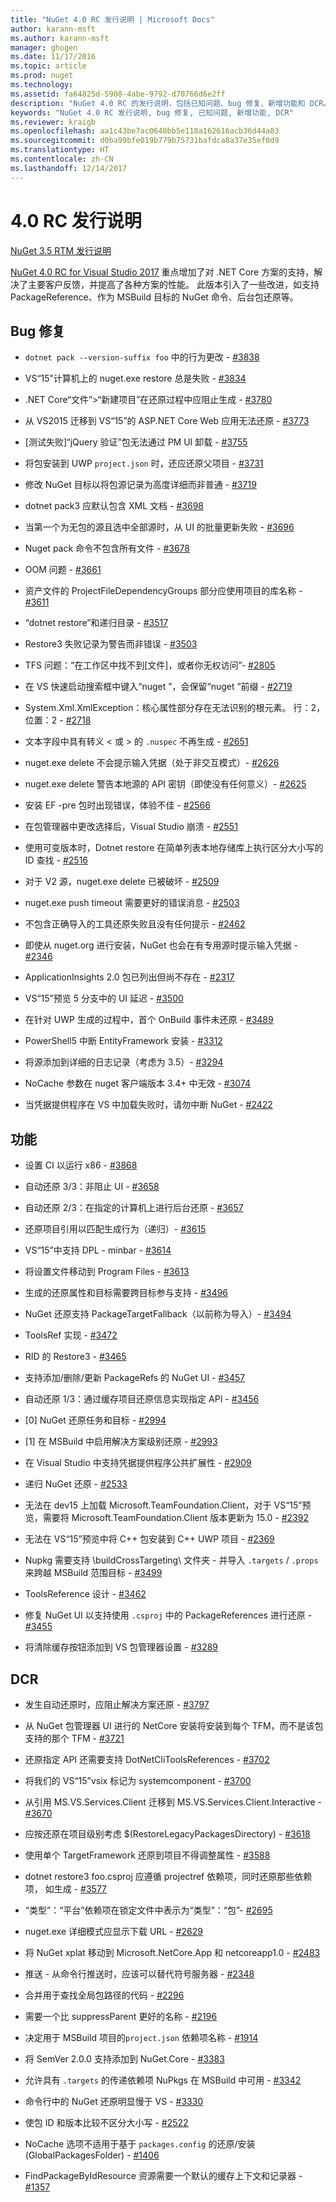 ```yaml
---
title: "NuGet 4.0 RC 发行说明 | Microsoft Docs"
author: karann-msft
ms.author: karann-msft
manager: ghogen
ms.date: 11/17/2016
ms.topic: article
ms.prod: nuget
ms.technology: 
ms.assetid: fa64825d-5908-4abe-9792-d70766d6e2ff
description: "NuGet 4.0 RC 的发行说明，包括已知问题、bug 修复、新增功能和 DCR。"
keywords: "NuGet 4.0 RC 发行说明, bug 修复, 已知问题, 新增功能, DCR"
ms.reviewer: kraigb
ms.openlocfilehash: aa1c43be7ac0640bb5e118a162616acb36d44a83
ms.sourcegitcommit: d0ba99bfe019b779b75731bafdca8a37e35ef0d9
ms.translationtype: HT
ms.contentlocale: zh-CN
ms.lasthandoff: 12/14/2017
---
```

# <a name="40-rc-release-notes"></a>4.0 RC 发行说明

[NuGet 3.5 RTM 发行说明](../release-notes/nuget-3.5-RTM.md)

[NuGet 4.0 RC for Visual Studio 2017](http://blog.nuget.org/20161121/introducing-nuget4.0) 重点增加了对 .NET Core 方案的支持，解决了主要客户反馈，并提高了各种方案的性能。 此版本引入了一些改进，如支持 PackageReference、作为 MSBuild 目标的 NuGet 命令、后台包还原等。

## <a name="bug-fixes"></a>Bug 修复

* `dotnet pack --version-suffix foo` 中的行为更改 - [#3838](https://github.com/NuGet/Home/issues/3838)

* VS“15”计算机上的 nuget.exe restore 总是失败 - [#3834](https://github.com/NuGet/Home/issues/3834)

* .NET Core“文件”>“新建项目”在还原过程中应阻止生成 - [#3780](https://github.com/NuGet/Home/issues/3780)

* 从 VS2015 迁移到 VS“15”的 ASP.NET Core Web 应用无法还原 - [#3773](https://github.com/NuGet/Home/issues/3773)

* [测试失败]“jQuery 验证”包无法通过 PM UI 卸载 - [#3755](https://github.com/NuGet/Home/issues/3755)

* 将包安装到 UWP `project.json` 时，还应还原父项目 - [#3731](https://github.com/NuGet/Home/issues/3731)

* 修改 NuGet 目标以将包源记录为高度详细而非普通 - [#3719](https://github.com/NuGet/Home/issues/3719)

* dotnet pack3 应默认包含 XML 文档 - [#3698](https://github.com/NuGet/Home/issues/3698)

* 当第一个为无包的源且选中全部源时，从 UI 的批量更新失败 - [#3696](https://github.com/NuGet/Home/issues/3696)

* Nuget pack 命令不包含所有文件 - [#3678](https://github.com/NuGet/Home/issues/3678)

* OOM 问题 - [#3661](https://github.com/NuGet/Home/issues/3661)

* 资产文件的 ProjectFileDependencyGroups 部分应使用项目的库名称 - [#3611](https://github.com/NuGet/Home/issues/3611)

* “dotnet restore”和递归目录 - [#3517](https://github.com/NuGet/Home/issues/3517)

* Restore3 失败记录为警告而非错误 - [#3503](https://github.com/NuGet/Home/issues/3503)

* TFS 问题：“在工作区中找不到[文件]，或者你无权访问”- [#2805](https://github.com/NuGet/Home/issues/2805)

* 在 VS 快速启动搜索框中键入“nuget <packagename>”，会保留“nuget ”前缀 - [#2719](https://github.com/NuGet/Home/issues/2719)

* System.Xml.XmlException：核心属性部分存在无法识别的根元素。 行：2，位置：2 - [#2718](https://github.com/NuGet/Home/issues/2718)

* 文本字段中具有转义 &lt; 或 &gt; 的 `.nuspec` 不再生成 - [#2651](https://github.com/NuGet/Home/issues/2651)

* nuget.exe delete 不会提示输入凭据（处于非交互模式）- [#2626](https://github.com/NuGet/Home/issues/2626)

* nuget.exe delete 警告本地源的 API 密钥（即使没有任何意义）- [#2625](https://github.com/NuGet/Home/issues/2625)

* 安装 EF -pre 包时出现错误，体验不佳 - [#2566](https://github.com/NuGet/Home/issues/2566)

* 在包管理器中更改选择后，Visual Studio 崩溃 - [#2551](https://github.com/NuGet/Home/issues/2551)

* 使用可变版本时，Dotnet restore 在简单列表本地存储库上执行区分大小写的 ID 查找 - [#2516](https://github.com/NuGet/Home/issues/2516)

* 对于 V2 源，nuget.exe delete 已被破坏 - [#2509](https://github.com/NuGet/Home/issues/2509)

* nuget.exe push timeout 需要更好的错误消息 - [#2503](https://github.com/NuGet/Home/issues/2503)

* 不包含正确导入的工具还原失败且没有任何提示 - [#2462](https://github.com/NuGet/Home/issues/2462)

* 即使从 nuget.org 进行安装，NuGet 也会在有专用源时提示输入凭据 - [#2346](https://github.com/NuGet/Home/issues/2346)

* ApplicationInsights 2.0 包已列出但尚不存在 - [#2317](https://github.com/NuGet/Home/issues/2317)

* VS“15”预览 5 分支中的 UI 延迟 - [#3500](https://github.com/NuGet/Home/issues/3500)

* 在针对 UWP 生成的过程中，首个 OnBuild 事件未还原 - [#3489](https://github.com/NuGet/Home/issues/3489)

* PowerShell5 中断 EntityFramework 安装 - [#3312](https://github.com/NuGet/Home/issues/3312)

* 将源添加到详细的日志记录（考虑为 3.5）- [#3294](https://github.com/NuGet/Home/issues/3294)

* NoCache 参数在 nuget 客户端版本 3.4+ 中无效 - [#3074](https://github.com/NuGet/Home/issues/3074)

* 当凭据提供程序在 VS 中加载失败时，请勿中断 NuGet - [#2422](https://github.com/NuGet/Home/issues/2422)


## <a name="features"></a>功能

* 设置 CI 以运行 x86 - [#3868](https://github.com/NuGet/Home/issues/3868)

* 自动还原 3/3：非阻止 UI - [#3658](https://github.com/NuGet/Home/issues/3658)

* 自动还原 2/3：在指定的计算机上进行后台还原 - [#3657](https://github.com/NuGet/Home/issues/3657)

* 还原项目引用以匹配生成行为（递归）- [#3615](https://github.com/NuGet/Home/issues/3615)

* VS“15”中支持 DPL - minbar - [#3614](https://github.com/NuGet/Home/issues/3614)

* 将设置文件移动到 Program Files - [#3613](https://github.com/NuGet/Home/issues/3613)

* 生成的还原属性和目标需要跨目标参与支持 - [#3496](https://github.com/NuGet/Home/issues/3496)

* NuGet 还原支持 PackageTargetFallback（以前称为导入）- [#3494](https://github.com/NuGet/Home/issues/3494)

* ToolsRef 实现 - [#3472](https://github.com/NuGet/Home/issues/3472)

* RID 的 Restore3 - [#3465](https://github.com/NuGet/Home/issues/3465)

* 支持添加/删除/更新 PackageRefs 的 NuGet UI - [#3457](https://github.com/NuGet/Home/issues/3457)

* 自动还原 1/3：通过缓存项目还原信息实现指定 API - [#3456](https://github.com/NuGet/Home/issues/3456)

* [0] NuGet 还原任务和目标 - [#2994](https://github.com/NuGet/Home/issues/2994)

* [1] 在 MSBuild 中启用解决方案级别还原 - [#2993](https://github.com/NuGet/Home/issues/2993)

* 在 Visual Studio 中支持凭据提供程序公共扩展性 - [#2909](https://github.com/NuGet/Home/issues/2909)

* 递归 NuGet 还原 - [#2533](https://github.com/NuGet/Home/issues/2533)

* 无法在 dev15 上加载 Microsoft.TeamFoundation.Client，对于 VS“15”预览，需要将 Microsoft.TeamFoundation.Client 版本更新为 15.0 - [#2392](https://github.com/NuGet/Home/issues/2392)

* 无法在 VS“15”预览中将 C++ 包安装到 C++ UWP 项目 - [#2369](https://github.com/NuGet/Home/issues/2369)

* Nupkg 需要支持 \buildCrossTargeting\ 文件夹 - 并导入 `.targets` / `.props` 来跨越 MSBuild 范围目标 - [#3499](https://github.com/NuGet/Home/issues/3499)

* ToolsReference 设计 - [#3462](https://github.com/NuGet/Home/issues/3462)

* 修复 NuGet UI 以支持使用 `.csproj` 中的 PackageReferences 进行还原 - [#3455](https://github.com/NuGet/Home/issues/3455)

* 将清除缓存按钮添加到 VS 包管理器设置 - [#3289](https://github.com/NuGet/Home/issues/3289)

## <a name="dcrs"></a>DCR

* 发生自动还原时，应阻止解决方案还原 - [#3797](https://github.com/NuGet/Home/issues/3797)

* 从 NuGet 包管理器 UI 进行的 NetCore 安装将安装到每个 TFM，而不是该包支持的那个 TFM - [#3721](https://github.com/NuGet/Home/issues/3721)

* 还原指定 API 还需要支持 DotNetCliToolsReferences - [#3702](https://github.com/NuGet/Home/issues/3702)

* 将我们的 VS“15”vsix 标记为 systemcomponent - [#3700](https://github.com/NuGet/Home/issues/3700)

* 从引用 MS.VS.Services.Client 迁移到 MS.VS.Services.Client.Interactive - [#3670](https://github.com/NuGet/Home/issues/3670)

* 应按还原在项目级别考虑 $(RestoreLegacyPackagesDirectory) - [#3618](https://github.com/NuGet/Home/issues/3618)

* 使用单个 TargetFramework 还原到项目不得调整属性 - [#3588](https://github.com/NuGet/Home/issues/3588)

* dotnet restore3 foo.csproj 应遵循 projectref 依赖项，同时还原那些依赖项， 如生成 - [#3577](https://github.com/NuGet/Home/issues/3577)

* “类型”：“平台”依赖项在锁定文件中表示为“类型”：“包”- [#2695](https://github.com/NuGet/Home/issues/2695)

* nuget.exe 详细模式应显示下载 URL - [#2629](https://github.com/NuGet/Home/issues/2629)

* 将 NuGet xplat 移动到 Microsoft.NetCore.App 和 netcoreapp1.0 - [#2483](https://github.com/NuGet/Home/issues/2483)

* 推送 - 从命令行推送时，应该可以替代符号服务器 - [#2348](https://github.com/NuGet/Home/issues/2348)

* 合并用于查找全局包路径的代码 - [#2296](https://github.com/NuGet/Home/issues/2296)

* 需要一个比 suppressParent 更好的名称 - [#2196](https://github.com/NuGet/Home/issues/2196)

* 决定用于 MSBuild 项目的`project.json` 依赖项名称 - [#1914](https://github.com/NuGet/Home/issues/1914)

* 将 SemVer 2.0.0 支持添加到 NuGet.Core - [#3383](https://github.com/NuGet/Home/issues/3383)

* 允许具有 `.targets` 的传递依赖项 NuPkgs 在 MSBuild 中可用 - [#3342](https://github.com/NuGet/Home/issues/3342)

* 命令行中的 NuGet 还原明显慢于 VS - [#3330](https://github.com/NuGet/Home/issues/3330)

* 使包 ID 和版本比较不区分大小写 - [#2522](https://github.com/NuGet/Home/issues/2522)

* NoCache 选项不适用于基于 `packages.config` 的还原/安装 (GlobalPackagesFolder) - [#1406](https://github.com/NuGet/Home/issues/1406)

* FindPackageByIdResource 资源需要一个默认的缓存上下文和记录器 - [#1357](https://github.com/NuGet/Home/issues/1357)
